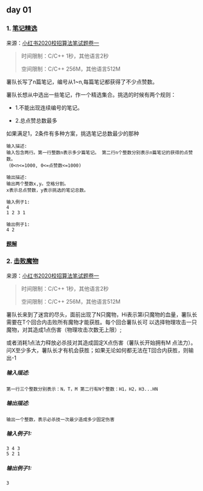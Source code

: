 ## day 01 

### 1. [笔记精选](<https://www.nowcoder.com/questionTerminal/60a9ce2437694f4f81d6ed94a0c265e9?answerType=1&f=discussion>)
来源：[小红书2020校招算法笔试题卷一](<https://www.nowcoder.com/test/23568027/summary>)

> 时间限制：C/C++ 1秒，其他语言2秒
>
> 空间限制：C/C++ 256M，其他语言512M

 薯队长写了n篇笔记，编号从1~n,每篇笔记都获得了不少点赞数。    

薯队长想从中选出一些笔记，作一个精选集合。挑选的时候有两个规则：

- 1.不能出现连续编号的笔记。 

- 2.总点赞总数最多 

如果满足1，2条件有多种方案，挑选笔记总数最少的那种

```
输入描述:
输入包含两行。第一行整数n表示多少篇笔记。 第二行n个整数分别表示n篇笔记的获得的点赞数。   
（0<n<=1000, 0<=点赞数<=1000) 

输出描述:
输出两个整数x,y。空格分割。
x表示总点赞数，y表示挑选的笔记总数。

输入例子1:
4
1 2 3 1

输出例子1:
4 2
```

#### [题解](./solution_1.md)

### 2. [击败魔物](<https://www.nowcoder.com/questionTerminal/e93f31a0387b40e88a53e55b8ab703f8?answerType=1&f=discussion>)
来源：[小红书2020校招算法笔试题卷一](<https://www.nowcoder.com/test/23568027/summary>)


> 时间限制：C/C++ 1秒，其他语言2秒
>
> 空间限制：C/C++ 256M，其他语言512M

薯队长来到了迷宫的尽头，面前出现了N只魔物，Hi表示第i只魔物的血量，薯队长需要在T个回合内击败所有魔物才能获胜。每个回合薯队长可 以选择物理攻击一只魔物，对其造成1点伤害（物理攻击次数无上限）;

或者消耗1点法力释放必杀技对其造成固定X点伤害（薯队长开始拥有M 点法力）。问X至少多大，薯队长才有机会获胜；如果无论如何都无法在T回合内获胜，则输出-1 

##### **输入描述:**

```
第一行三个整数分别表示：N，T，M 第二行有N个整数：H1，H2，H3...HN 
```

##### **输出描述:**

```
输出一个整数，表示必杀技一次最少造成多少固定伤害 
```

##### **输入例子1:**

```
3 4 3
5 2 1
```

##### **输出例子1:**

```
3
```